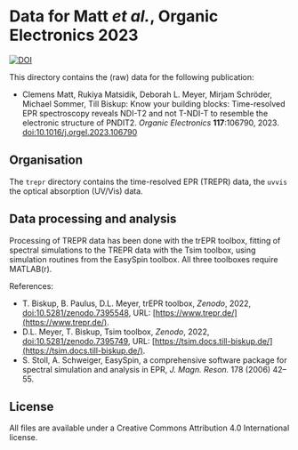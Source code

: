 # Data for Matt *et al.*, Organic Electronics 2023

[![DOI](https://zenodo.org/badge/497557905.svg)](https://zenodo.org/badge/latestdoi/497557905)

This directory contains the (raw) data for the following publication:

 * Clemens Matt, Rukiya Matsidik, Deborah L. Meyer, Mirjam Schröder, Michael Sommer, Till Biskup: Know your building blocks: Time-resolved EPR spectroscopy reveals NDI-T2 and not T-NDI-T to resemble the electronic structure of PNDIT2.
*Organic Electronics* **117**:106790, 2023. [doi:10.1016/j.orgel.2023.106790](https://doi.org/10.1016/j.orgel.2023.106790)


## Organisation

The ``trepr`` directory contains the time-resolved EPR (TREPR) data, the ``uvvis`` the optical absorption (UV/Vis) data.


## Data processing and analysis

Processing of TREPR data has been done with the trEPR toolbox, fitting of spectral simulations to the TREPR data with the Tsim toolbox, using simulation routines from the EasySpin toolbox. All three toolboxes require MATLAB(r).

References:

 * T. Biskup, B. Paulus, D.L. Meyer, trEPR toolbox, *Zenodo*, 2022, [doi:10.5281/zenodo.7395548](https://doi.org/10.5281/zenodo.7395548), URL: [https://www.trepr.de/](https://www.trepr.de/).
 * D.L. Meyer, T. Biskup, Tsim toolbox, *Zenodo*, 2022, [doi:10.5281/zenodo.7395749](https://doi.org/10.5281/zenodo.7395749), URL: [https://tsim.docs.till-biskup.de/](https://tsim.docs.till-biskup.de/).
 * S. Stoll, A. Schweiger, EasySpin, a comprehensive software package for spectral simulation and analysis in EPR, *J. Magn. Reson.* 178 (2006) 42–55.


## License

All files are available under a Creative Commons Attribution 4.0 International license.

